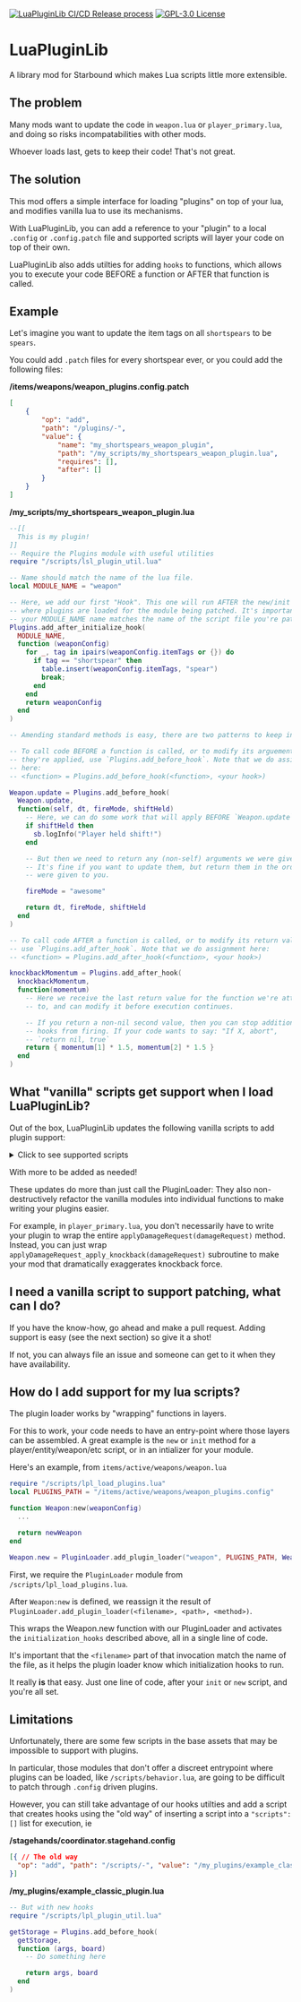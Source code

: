 [![LuaPluginLib CI/CD Release process](https://github.com/smartintruesdell/sb-lua_plugin_lib/actions/workflows/main.yml/badge.svg)](https://github.com/smartintruesdell/sb-lua_plugin_lib/actions/workflows/main.yml)
[![GPL-3.0 License](https://img.shields.io/github/license/smartintruesdell/sb-lua_plugin_lib)](https://github.com/smartintruesdell/sb-lua_plugin_lib/blob/main/LICENSE)

# LuaPluginLib
A library mod for Starbound which makes Lua scripts little more extensible.


## The problem

Many mods want to update the code in `weapon.lua` or `player_primary.lua`, and doing so risks incompatabilities with other mods.

Whoever loads last, gets to keep their code! That's not great.


## The solution

This mod offers a simple interface for loading "plugins" on top of your lua, and modifies vanilla lua to use its mechanisms.

With LuaPluginLib, you can add a reference to your "plugin" to a local `.config` or `.config.patch` file and supported scripts will layer your code on top of their own.

LuaPluginLib also adds utilties for adding `hooks` to functions, which allows you to execute your code BEFORE a function or AFTER that function is called.

## Example

Let's imagine you want to update the item tags on all `shortspears` to be `spears`.

You could add `.patch` files for every shortspear ever, or you could add the following files:

**/items/weapons/weapon_plugins.config.patch**
```json
[
    {
        "op": "add",
        "path": "/plugins/-",
        "value": {
            "name": "my_shortspears_weapon_plugin",
            "path": "/my_scripts/my_shortspears_weapon_plugin.lua",
            "requires": [],
            "after": []
        }
    }
]
```

**/my_scripts/my_shortspears_weapon_plugin.lua**
```lua
--[[
  This is my plugin!
]]
-- Require the Plugins module with useful utilities
require "/scripts/lsl_plugin_util.lua"

-- Name should match the name of the lua file.
local MODULE_NAME = "weapon"

-- Here, we add our first "Hook". This one will run AFTER the new/init script
-- where plugins are loaded for the module being patched. It's important that
-- your MODULE_NAME name matches the name of the script file you're patching.
Plugins.add_after_initialize_hook(
  MODULE_NAME,
  function (weaponConfig)
    for _, tag in ipairs(weaponConfig.itemTags or {}) do
      if tag == "shortspear" then
        table.insert(weaponConfig.itemTags, "spear")
        break;
      end
    end
    return weaponConfig
  end
)

-- Amending standard methods is easy, there are two patterns to keep in mind:

-- To call code BEFORE a function is called, or to modify its arguements before
-- they're applied, use `Plugins.add_before_hook`. Note that we do assignment
-- here:
-- <function> = Plugins.add_before_hook(<function>, <your hook>)

Weapon.update = Plugins.add_before_hook(
  Weapon.update,
  function(self, dt, fireMode, shiftHeld)
    -- Here, we can do some work that will apply BEFORE `Weapon.update` is called.
    if shiftHeld then
      sb.logInfo("Player held shift!")
    end

    -- But then we need to return any (non-self) arguments we were given.
    -- It's fine if you want to update them, but return them in the order they
    -- were given to you.

    fireMode = "awesome"

    return dt, fireMode, shiftHeld
  end
)

-- To call code AFTER a function is called, or to modify its return value,
-- use `Plugins.add_after_hook`. Note that we do assignment here:
-- <function> = Plugins.add_after_hook(<function>, <your hook>)

knockbackMomentum = Plugins.add_after_hook(
  knockbackMomentum,
  function(momentum)
    -- Here we receive the last return value for the function we're attached
    -- to, and can modify it before execution continues.

    -- If you return a non-nil second value, then you can stop additional
    -- hooks from firing. If your code wants to say: "If X, abort",
    -- `return nil, true`
    return { momentum[1] * 1.5, momentum[2] * 1.5 }
  end
)

```

## What "vanilla" scripts get support when I load LuaPluginLib?

Out of the box, LuaPluginLib updates the following vanilla scripts to add plugin support:

<details>
  <summary>Click to see supported scripts</summary>

- /interface
  - /cockpit
    - `cockpit.lua`
    - `cockpitutil.lua`
    - `cockpitview.lua`
  - /easel/`signstoregui.lua`
  - /expandstation/`expandstation.lua`
  - /games
    - `util.lua`
    - /fossilgames
      - `fossil.lua`
      - `fossilgame.lua`
      - `generator.lua`
      - `level.lua`
      - `sprite.lua`
      - `tileset.lua`
      - `tools.lua`
      - `ui.lua`
  - /placestation/`placestation.lua`
  - /scripted
    - /ancientconsole/`ancientconsolegui.lua`
    - /bountyboard/`bountyboardgui.lua`
    - /collections/`collectionsgui.lua`
    - /cropshipper/`cropshippergui.lua`
    - /goodstrader/`goodstradergui.lua`
    - /keypad/`keypadgui.lua`
    - /keytrader/`keytradergui.lua`
    - /mannequin/`mannequingui.lua`
    - /mechassembly/`mechassemblygui.lua`
    - /mmupgrade/`mmupgradegui.lua`
    - /papernote/`papernotegui.lua`
    - /playerstationconsole/`playerstationconsolegui.lua`
    - /sbvn
      - `svbngui.lua`
      - `svbnobject.lua`
    - /techupgrade/`techupgradegui.lua`
    - /vaultaccess/`vaultaccessgui.lua`
    - /vaultconsole/`vaultconsolegui.lua`
    - /vehiclerepair/`vehiclerepairgui.lua`
    - /weaponupgrade/`weaponupgradegui.lua`
- /items
  - /active
    - /effects
      - `chain.lua`
      - `detector.lua`
      - `entitymarker.lua`
      - `laserbeam.lua`
      - `lightning.lua`
      - `renderrope.lua`
    - /fishingrod/`fishingrod.lua`
    - /fossil/`fossilbrush.lua`
    - /grapplinghooks/`grapplinghook.lua`
    - /randomblueprint/`randomblueprint.lua`
    - /shields/`shield.lua`
    - /stationtransponder/`stationtransponder.lua`
    - /vehiclecontroller/`vehiclecontroller.lua`
    - /unsorted
      - /arrester/
        - `arrester.lua`
        - `arresteranimation.lua`
      - /audiodisc/`audiodisc.lua`
      - /boom/`broom.lua`
      - /filledcapturepod
        - `filledcapturepod.lua`
        - `npcpetcapturepod.lua`
      - /geode/`geode.lua`
      - /handcuffs/`handcuffs.lua`
      - /laserminer/`beammine.lua`
      - /miningdrone/`miningdrone.lua`
      - /oredetector/`oredetector.lua`
      - /papernote/`papernote.lua`
      - /parasol/`parasol.lua`
      - /penguincostume/`penguincostume.lua`
      - /railhook/`railhook.lua`
      - /railplatform
        - `placementpreview.lua`
        - `railhook.lua`
      - /relocator/`relocate.lua`
      - /rewardbag/`rewardbag.lua`
      - /stunmine/`stunmine.lua`
      - /superrewardbag/`superrewardbag.lua`
      - /translocator/`translocator.lua`
      - /wateringcan/`wateringcan.lua`
    - /weapons
      - `weapon.lua`
      - /boomerang/`boomerang.lua`
      - /bossdrop
        - /miniknoglauncher/`rocketstack.lua`
      - /fist
        - `fistweapon.lua`
        - `punch.lua`
        - /combofinishers
          - `dashslash.lua`
          - `powerpunch.lua`
          - `snaproot.lua`
          - `uppercut.lua`
      - /melee
        - `energymeleeweapon.lua`
        - `meleecombo.lua`
        - `meleeslash.lua`
        - `meleeweapon.lua`
        - /abilities
          - /axe/`axecleave.lua`
          - /broadsword
            - /astraltear/`astraltear.lua`
            - /bladecharge/`bladecharge.lua`
            - /downstab/`downstab.lua`
            - /flipslash/`flipslash.lua`
            - /giantsword/`giantsword.lua`
            - /greatwave/`greatwave.lua`
            - /kunaiblast/`kunaiblast.lua`
            - /parry/`parry.lua`
            - /risingslash/`risingslash.lua`
            - /spinslash
              - `spinslash.lua`
              - `superspinslash.lua`
            - /traildash/`traildash.lua`
            - /travelingslash/`travelingslash.lua`
          - /generic
            - /blinkexplosion/`blinkexplosion.lua`
            - /blinkslash/`blinkslash.lua`
            - /scouteye/`scouteye.lua`
          - /hammer
            - `hammersmash.lua`
            - /elementalaura/`elementalaura.lua`
            - /elementalpillar/`elementalpillar.lua`
            - /groundslam/`groundslam.lua`
            - /shockwave/`shockwave.lua`
            - /uppercut/`uppercut.lua`
          - /spear
            - `spearstab.lua`
            - /barrier/`barrier.lua`
            - /charge/`charge.lua`
            - /elementalspin/`elementalspin.lua`
            - /flurry/`flurry.lua`
            - /rocketspear/`rocketspear.lua`
            - /spin/`spin.lua`
      - /other
        - /remotegrenadelauncher/`remotegrenadelauncher.lua`
        - /nurusspear/`nurusspear.lua`
        - /eyesword/`eyesword.lua`
        - /evileye/`evileye.lua`
        - /magnorbs/`magnorbs.lua`
        - /tentaclegun/`tentaclegun.lua`
        - /adaptablecrossbow/`adaptableammo.lua`
        - /drillspear
          - `drillcharge.lua`
          - `drillspearstab.lua`
      - /protectorate/protectoratebroadsword
        - `empowerment.lua`
        - `protectoratebroadsword.lua`
      - /ranged
        - `gun.lua`
        - `gunfire.lua`
      - /staff/
        - `staff.lua`
        - /abilities
          - /controlprojectile
            - `kluexshooter.lua`
            - `controlprojectile.lua`
            - `plasmabarrage.lua`
          - /guidedbolt/`guidedbolt.lua`
          - /effectzone/`effectzone.lua`
      - /whip
        - `whip.lua`
        - /abilities
          - `energyorb.lua`
          - `whipcrack.lua`
  - /buildscripts
    - `abilities.lua`
    - `buildbow.lua`
    - `buildfishingrod.lua`
    - `buildfist.lua`
    - `buildfood.lua`
    - `buildmechpart.lua`
    - `buildsapling.lua`
    - `buildshield.lua`
    - `buildweapon.lua`
    - `buildunrandweapon.lua`
    - `buildunrandshield.lua`
    - `buildwhip.lua`
  - /tools/miningtools/`beamaxe.lua`
- /monsters/`monster.lua`
- /scripts
  - /companions
    - `capturable.lua`
    - `crewbenefits.lua`
    - `petspawner.lua`
    - `player.lua`
    - `recruitable.lua`
    - `recruitspawner.lua`
  - /player
    - `playerbounty.lua`
    - `stealing.lua`
  - /quest
    - /manager
      - `add_tenant.lua`
      - `plugin.lua`
      - `spawn_entities.lua`
- /stats
  - `monster_primary.lua`
  - `npc_primary.lua`
  - `player_primary.lua`
- /vehicles
  - /modularmech
    - /armscripts
      - `base.lua`
      - `beamarm.lua`
      - `boomerangarm.lua`
      - `dasharm.lua`
      - `despawnarm.lua`
      - `drillarm.lua`
      - `dronelauncher.lua`
      - `gatlingarm.lua`
      - `gunarm.lua`
      - `meleearm.lua`
      - `missileburstarm.lua`
      - `remotedetonatorarm.lua`
</details>

With more to be added as needed!

These updates do more than just call the PluginLoader: They also non-destructively refactor the vanilla modules into individual functions to make writing your plugins easier.

For example, in `player_primary.lua`, you don't necessarily have to write your plugin to wrap the entire `applyDamageRequest(damageRequest)` method. Instead, you can just wrap `applyDamageRequest_apply_knockback(damageRequest)` subroutine to make your mod that dramatically exaggerates knockback force.


## I need a vanilla script to support patching, what can I do?

If you have the know-how, go ahead and make a pull request. Adding support is easy (see the next section) so give it a shot!

If not, you can always file an issue and someone can get to it when they have availability.


## How do I add support for my lua scripts?

The plugin loader works by "wrapping" functions in layers.

For this to work, your code needs to have an entry-point where those layers can be assembled. A great example is the `new` or `init` method for a player/entity/weapon/etc script, or in an intializer for your module.


Here's an example, from `items/active/weapons/weapon.lua`

```lua
require "/scripts/lpl_load_plugins.lua"
local PLUGINS_PATH = "/items/active/weapons/weapon_plugins.config"

function Weapon:new(weaponConfig)
  ...

  return newWeapon
end

Weapon.new = PluginLoader.add_plugin_loader("weapon", PLUGINS_PATH, Weapon.new)
```

First, we require the `PluginLoader` module from `/scripts/lpl_load_plugins.lua`.

After `Weapon:new` is defined, we reassign it the result of `PluginLoader.add_plugin_loader(<filename>, <path>, <method>)`.

This wraps the Weapon.new function with our PluginLoader and activates the `initialization_hooks` described above, all in a single line of code.

It's important that the `<filename>` part of that invocation match the name of the file, as it helps the plugin loader know which initialization hooks to run.

It really **is** that easy. Just one line of code, after your `init` or `new` script, and you're all set.


## Limitations

Unfortunately, there are some few scripts in the base assets that may be impossible to support with plugins.

In particular, those modules that don't offer a discreet entrypoint where plugins can be loaded, like `/scripts/behavior.lua`, are going to be difficult to patch through `.config` driven plugins.

However, you can still take advantage of our hooks utilties and add a script that creates hooks using the "old way" of inserting a script into a `"scripts": []` list for execution, ie

**/stagehands/coordinator.stagehand.config**
```json
[{ // The old way
  "op": "add", "path": "/scripts/-", "value": "/my_plugins/example_classic_plugin.lua"
}]
```

**/my_plugins/example_classic_plugin.lua**
```lua
-- But with new hooks
require "/scripts/lpl_plugin_util.lua"

getStorage = Plugins.add_before_hook(
  getStorage,
  function (args, board)
    -- Do something here

    return args, board
  end
)
```
